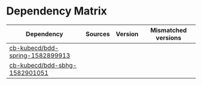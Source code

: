 # Dependency Matrix

Dependency | Sources | Version | Mismatched versions
---------- | ------- | ------- | -------------------
[cb-kubecd/bdd-spring-1582899913](https://github.com/cb-kubecd/bdd-spring-1582899913.git) |  | []() | 
[cb-kubecd/bdd-sbhg-1582901051](https://github.com/cb-kubecd/bdd-sbhg-1582901051.git) |  | []() | 

